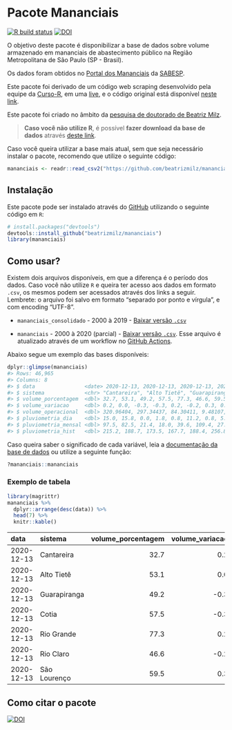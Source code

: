 
<!-- README.md is generated from README.Rmd. Please edit that file -->

# Pacote Mananciais

<!-- badges: start -->

[![R build
status](https://github.com/beatrizmilz/mananciais/workflows/R-CMD-check/badge.svg)](https://github.com/beatrizmilz/mananciais/actions)
[![DOI](https://zenodo.org/badge/DOI/10.5281/zenodo.4319745.svg)](https://doi.org/10.5281/zenodo.4319745)
<!-- badges: end -->

O objetivo deste pacote é disponibilizar a base de dados sobre volume
armazenado em mananciais de abastecimento público na Região
Metropolitana de São Paulo (SP - Brasil).

Os dados foram obtidos no [Portal dos
Mananciais](http://mananciais.sabesp.com.br/Situacao) da
[SABESP](http://site.sabesp.com.br/site/Default.aspx).

Este pacote foi derivado de um código web scraping desenvolvido pela
equipe da [Curso-R](https://www.curso-r.com/), em uma
[live](https://youtu.be/jvZIxrMmOcQ), e o código original está
disponível [neste
link](https://github.com/curso-r/lives/blob/master/drafts/20200730_scraper_sabesp.R).

Este pacote foi criado no âmbito da [pesquisa de doutorado de Beatriz
Milz](https://beatrizmilz.github.io/tese/).

> **Caso você não utilize R**, é possível **fazer download da base de
> dados** através [deste
> link](https://github.com/beatrizmilz/mananciais/raw/master/inst/extdata/mananciais.csv).

Caso você queira utilizar a base mais atual, sem que seja necessário
instalar o pacote, recomendo que utilize o seguinte código:

``` r
mananciais <- readr::read_csv2("https://github.com/beatrizmilz/mananciais/raw/master/inst/extdata/mananciais.csv")
```

## Instalação

Este pacote pode ser instalado através do [GitHub](https://github.com/)
utilizando o seguinte código em `R`:

``` r
# install.packages("devtools")
devtools::install_github("beatrizmilz/mananciais")
library(mananciais)
```

## Como usar?

Existem dois arquivos disponíveis, em que a diferença é o período dos
dados. Caso você não utilize `R` e queira ter acesso aos dados em
formato `.csv`, os mesmos podem ser acessados através dos links a
seguir. Lembrete: o arquivo foi salvo em formato “separado por ponto e
vírgula”, e com encoding “UTF-8”.

  - `mananciais_consolidado` - 2000 à 2019 - [Baixar versão
    `.csv`](https://github.com/beatrizmilz/mananciais/raw/master/inst/extdata/mananciais_consolidado.csv)

  - `mananciais` - 2000 à 2020 (parcial) - [Baixar versão
    `.csv`](https://github.com/beatrizmilz/mananciais/raw/master/inst/extdata/mananciais.csv).
    Esse arquivo é atualizado através de um workflow no [GitHub
    Actions](https://github.com/beatrizmilz/mananciais/actions).

Abaixo segue um exemplo das bases disponíveis:

``` r
dplyr::glimpse(mananciais)
#> Rows: 46,965
#> Columns: 8
#> $ data                <date> 2020-12-13, 2020-12-13, 2020-12-13, 2020-12-13...
#> $ sistema             <chr> "Cantareira", "Alto Tietê", "Guarapiranga", "Co...
#> $ volume_porcentagem  <dbl> 32.7, 53.1, 49.2, 57.5, 77.3, 46.6, 59.5, 32.5,...
#> $ volume_variacao     <dbl> 0.2, 0.0, -0.3, -0.3, 0.2, -0.2, 0.3, 0.0, 0.0,...
#> $ volume_operacional  <dbl> 320.96404, 297.34437, 84.30411, 9.48107, 86.707...
#> $ pluviometria_dia    <dbl> 15.0, 15.8, 0.0, 1.8, 0.8, 11.2, 0.8, 5.1, 6.9,...
#> $ pluviometria_mensal <dbl> 97.5, 82.5, 21.4, 18.0, 39.6, 109.4, 27.6, 82.5...
#> $ pluviometria_hist   <dbl> 215.2, 188.7, 173.5, 167.7, 188.4, 256.8, 211.3...
```

Caso queira saber o significado de cada variável, leia a [documentação
da base de
dados](https://beatrizmilz.github.io/mananciais/reference/mananciais.html)
ou utilize a seguinte função:

``` r
?mananciais::mananciais
```

### Exemplo de tabela

``` r
library(magrittr)
mananciais %>% 
  dplyr::arrange(desc(data)) %>% 
  head(7) %>%
  knitr::kable()
```

| data       | sistema      | volume\_porcentagem | volume\_variacao | volume\_operacional | pluviometria\_dia | pluviometria\_mensal | pluviometria\_hist |
| :--------- | :----------- | ------------------: | ---------------: | ------------------: | ----------------: | -------------------: | -----------------: |
| 2020-12-13 | Cantareira   |                32.7 |              0.2 |           320.96404 |              15.0 |                 97.5 |              215.2 |
| 2020-12-13 | Alto Tietê   |                53.1 |              0.0 |           297.34437 |              15.8 |                 82.5 |              188.7 |
| 2020-12-13 | Guarapiranga |                49.2 |            \-0.3 |            84.30411 |               0.0 |                 21.4 |              173.5 |
| 2020-12-13 | Cotia        |                57.5 |            \-0.3 |             9.48107 |               1.8 |                 18.0 |              167.7 |
| 2020-12-13 | Rio Grande   |                77.3 |              0.2 |            86.70788 |               0.8 |                 39.6 |              188.4 |
| 2020-12-13 | Rio Claro    |                46.6 |            \-0.2 |             6.36889 |              11.2 |                109.4 |              256.8 |
| 2020-12-13 | São Lourenço |                59.5 |              0.3 |            52.80588 |               0.8 |                 27.6 |              211.3 |

## Como citar o pacote

[![DOI](https://zenodo.org/badge/DOI/10.5281/zenodo.4319745.svg)](https://doi.org/10.5281/zenodo.4319745)
